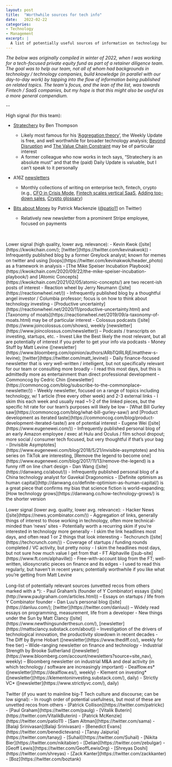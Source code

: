 ```yaml
---
layout: post
title:  "Worthwhile sources for tech info"
date:   2022-02-22
categories:
- Technology
- Management
excerpt: |
  A list of potentially useful sources of information on technology businesses.
---
```


*The below was originally compiled in winter of 2022, when I was working for a tech-focused private equity fund as part of a retainer diligence team. The goal was to help our team, not all of whom had backgrounds in technology / technology companies, build knowledge (in parallel with our day-to-day work) by tapping into the flow of information being published on related topics. The team's focus, and the lean of the list, was towards Fintech / SaaS companies, but my hope is that this might also be useful as a more general compendium.*

--

High signal (for this team):
- [Stratechery](https://stratechery.com/) by Ben Thompson
  -  Likely most famous for his ‘[Aggregation theory](https://stratechery.com/2015/aggregation-theory/)’, the Weekly Update is free, and well worthwhile for broader technology analysis; [Beyond Disruption](https://stratechery.com/2015/beyond-disruption/) and [The Value Chain Constraint](https://stratechery.com/2019/the-value-chain-constraint/) may be of particular interest
  - A former colleague who now works in tech says, “Stratechery is an absolute must” and that the (paid) Daily Update is valuable, but I can’t speak to it personally

- A16Z [newsletters](https://info.a16z.com/newsletters.html)
  - Monthly collections of writing on enterprise tech, fintech, crypto (e.g., [CFO in Crisis Mode](https://a16z.com/2020/04/15/new-cfo-tools/), [Fintech scales vertical SaaS](https://future.a16z.com/fintech-scales-vertical-saas/), [Adding top-down sales](https://future.a16z.com/adding-top-down-sales/), [Crypto glossary](https://a16z.com/2019/11/08/crypto-glossary/))

- [Bits about Money](https://bam.kalzumeus.com/) by Patrick Mackenzie ([@patio11](https://twitter.com/patio11) on Twitter)
  - Relatively new newsletter from a prominent Stripe employee, focused on payments

<br>
<br>
Lower signal (high quality, lower avg. relevance):
- Kevin Kwok ([site](https://kwokchain.com/); [twitter](https://twitter.com/kevinakwok))
  - Infrequently published blog by a former Greylock analyst; known for memes on twitter and using [loops](https://twitter.com/kevinakwok/header_photo) as a framework in analysis
  - [The Mike Speiser Incubation Playbook](https://kwokchain.com/2020/09/22/the-mike-speiser-incubation-playbook/) and [Atomic Concepts](https://kwokchain.com/2021/02/05/atomic-concepts/) are two recent-ish posts of interest
- Reaction wheel by Jerry Neumann ([site](https://reactionwheel.net/))
  - Infrequently published blog by a thoughtful angel investor / Columbia professor; focus is on how to think about technology investing
  - [Productive uncertainty](https://reactionwheel.net/2020/11/productive-uncertainty.html) and [Taxonomy of moats](https://reactionwheel.net/2019/09/a-taxonomy-of-moats.html) may be of particular interest
- Colossus podcasts ([site](https://www.joincolossus.com/shows), weekly [newsletter](https://www.joincolossus.com/newsletter)) – Podcasts / transcripts on investing, startups, etc.
  - Invest Like the Best likely the most relevant, but all are potentially of interest if you prefer to get your info via podcasts
- Money Stuff by Matt Levine ([newsletter](https://www.bloomberg.com/opinion/authors/ARbTQlRLRjE/matthew-s-levine); [twitter](https://twitter.com/matt_levine))
  - Daily finance-focused newsletter that is very well-written / intelligent, but not specifically relevant for our team or consulting more broadly
  - I read this most days, but this is admittedly more as entertainment than direct professional development
- Commoncog by Cedric Chin ([newsletter](https://commoncog.com/blog/subscribe-to-the-commonplace-newsletter/))
  - Weekly newsletter, focused on a range of topics including technology, w/ 1 article (free every other week) and 2-3 external links
  - I skim this each week and usually read ~1-2 of the linked pieces, but the specific hit rate for our team’s purposes will likely be low
  - [What Bill Gurley saw](https://commoncog.com/blog/what-bill-gurley-saw/) and [Product development as iterated taste](https://commoncog.com/blog/product-development-iterated-taste/) are of potential interest
- Eugene Wei ([site](https://www.eugenewei.com/))
  - Infrequently published personal blog of an early Amazon employee / exec at Hulu and Oculus / film school dropout; more social / consumer tech focused, but very thoughtful if that’s your bag
  - [Invisible Asymptotes](https://www.eugenewei.com/blog/2018/5/21/invisible-asymptotes) and his series on TikTok are interesting, [Remove the legend to become one](https://www.eugenewei.com/blog/2017/11/13/remove-the-legend) is a funny riff on line chart design
- Dan Wang ([site](https://danwang.co/about/))
  - Infrequently published personal blog of a China technology analyst for Gavekal Dragonomics
  - [Definite optimism as human capital](http://danwang.co/definite-optimism-as-human-capital/) is a great piece that confirms my bias that science fiction is world-expanding; [How technology grows](https://danwang.co/how-technology-grows/) is the shorter version

  <br>
  <br>
Lower signal (lower avg. quality, lower avg. relevance):
- Hacker News ([site](https://news.ycombinator.com/))
  - Aggregation of links, generally things of interest to those working in technology, often more technical-minded than ‘news’ sites
  - Potentially worth a recurring skim if you’re interested in technology more generally
  - I skim the link headlines most days, and often read 1 or 2 things that look interesting
- Techcrunch ([site](https://techcrunch.com/))
  - Coverage of startups / funding rounds completed / VC activity, but pretty noisy
  - I skim the headlines most days, but not sure how much value I get from that
- FT Alphaville ([sub-site](https://www.ft.com/alphaville))
  - Free-with-account blog from the FT; well-written, idiosyncratic pieces on finance and its edges
  - I used to read this regularly, but haven’t in recent years; potentially worthwhile if you like what you’re getting from Matt Levine

<br>
<br>
Long-list of potentially relevant sources (unvetted recos from others marked with a *):
- Paul Graham’s (founder of Y Combinator) essays ([site](http://www.paulgraham.com/articles.html)) – Essays on startups / life from Y Combinator founder
- Dan Luu’s personal blog ([site](https://danluu.com/); [twitter](https://twitter.com/danluu)) – Widely read essays on programming, measurement, life from a developer
- New things under the Sun by Matt Clancy ([site](https://www.newthingsunderthesun.com/), [newsletter](https://mattsclancy.substack.com/about)) – Investigation of the drivers of technological innovation, the productivity slowdown in recent decades
- The Diff by Byrne Hobart ([newsletter](https://www.thediff.co/), weekly for free tier) – Wide-ranging newsletter on finance and technology
- Industrial Strength by Brooke Sutherland ([newsletter](https://www.bloomberg.com/account/newsletters?source=site_nav), weekly) – Bloomberg newsletter on industrial M&A and deal activity (in which technology / software are increasingly important)
- Dealflow.es* ([newsletter](https://dealflow.es/), weekly)
- Klement on investing* ([newsletter](https://klementoninvesting.substack.com/), daily)
- Strictly VC* ([newsletter](https://www.strictlyvc.com/), daily)

<br>
<br>
Twitter (if you want to mainline big-T Tech culture and discourse; can be low signal):
- In rough order of potential usefulness, but most of these are unvetted recos from others
  - [Patrick Collison](https://twitter.com/patrickc)
  - [Paul Graham](https://twitter.com/paulg)
  - [Vitalik Buterin](https://twitter.com/VitalikButerin)
  - [Patrick McKenzie](https://twitter.com/patio11)
  - [Sam Altman](https://twitter.com/sama)
  - [Balaji Srinivasan](Balaji Srinivasan)
  - [Benedict Evans](https://twitter.com/benedictevans)
  - [Tanay Jaipuria](https://twitter.com/tanayj)
  - [Suhail](https://twitter.com/Suhail)
  - [Nikita Bier](https://twitter.com/nikitabier)
  - [Delian](https://twitter.com/zebulgar)
  - [Geoff Lewis](https://twitter.com/GeoffLewisOrg)
  - [Shreyas Doshi](https://twitter.com/shreyas)
  - [Zack Kanter](https://twitter.com/zackkanter)
  - [Boz](https://twitter.com/boztank)
